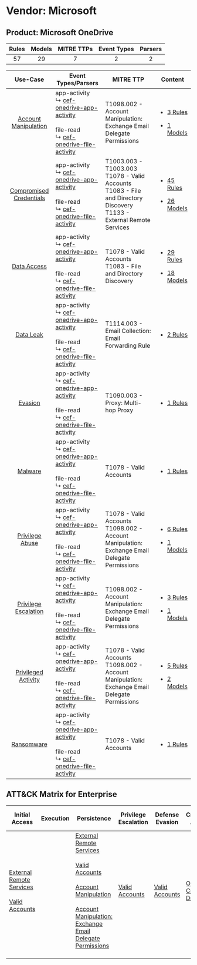 Vendor: Microsoft
=================
Product: Microsoft OneDrive
---------------------------
| Rules | Models | MITRE TTPs | Event Types | Parsers |
|:-----:|:------:|:----------:|:-----------:|:-------:|
|  57   |   29   |     7      |      2      |    2    |

|                                  Use-Case                                  | Event Types/Parsers                                                                                                                                                                                               | MITRE TTP                                                                                                                       | Content                                                                                                                           |
|:--------------------------------------------------------------------------:| ----------------------------------------------------------------------------------------------------------------------------------------------------------------------------------------------------------------- | ------------------------------------------------------------------------------------------------------------------------------- | --------------------------------------------------------------------------------------------------------------------------------- |
|    [Account Manipulation](../../../UseCases/uc_account_manipulation.md)    |  app-activity<br> ↳ [cef-onedrive-app-activity](Parsers/parserContent_cef-onedrive-app-activity.md)<br><br> file-read<br> ↳ [cef-onedrive-file-activity](Parsers/parserContent_cef-onedrive-file-activity.md)<br> | T1098.002 - Account Manipulation: Exchange Email Delegate Permissions<br>                                                       | [<ul><li>3 Rules</li></ul><ul><li>1 Models</li></ul>](Rules_Models/r_m_microsoft_microsoft_onedrive_Account_Manipulation.md)      |
| [Compromised Credentials](../../../UseCases/uc_compromised_credentials.md) |  app-activity<br> ↳ [cef-onedrive-app-activity](Parsers/parserContent_cef-onedrive-app-activity.md)<br><br> file-read<br> ↳ [cef-onedrive-file-activity](Parsers/parserContent_cef-onedrive-file-activity.md)<br> | T1003.003 - T1003.003<br>T1078 - Valid Accounts<br>T1083 - File and Directory Discovery<br>T1133 - External Remote Services<br> | [<ul><li>45 Rules</li></ul><ul><li>26 Models</li></ul>](Rules_Models/r_m_microsoft_microsoft_onedrive_Compromised_Credentials.md) |
|             [Data Access](../../../UseCases/uc_data_access.md)             |  app-activity<br> ↳ [cef-onedrive-app-activity](Parsers/parserContent_cef-onedrive-app-activity.md)<br><br> file-read<br> ↳ [cef-onedrive-file-activity](Parsers/parserContent_cef-onedrive-file-activity.md)<br> | T1078 - Valid Accounts<br>T1083 - File and Directory Discovery<br>                                                              | [<ul><li>29 Rules</li></ul><ul><li>18 Models</li></ul>](Rules_Models/r_m_microsoft_microsoft_onedrive_Data_Access.md)             |
|               [Data Leak](../../../UseCases/uc_data_leak.md)               |  app-activity<br> ↳ [cef-onedrive-app-activity](Parsers/parserContent_cef-onedrive-app-activity.md)<br><br> file-read<br> ↳ [cef-onedrive-file-activity](Parsers/parserContent_cef-onedrive-file-activity.md)<br> | T1114.003 - Email Collection: Email Forwarding Rule<br>                                                                         | [<ul><li>2 Rules</li></ul>](Rules_Models/r_m_microsoft_microsoft_onedrive_Data_Leak.md)                                           |
|                 [Evasion](../../../UseCases/uc_evasion.md)                 |  app-activity<br> ↳ [cef-onedrive-app-activity](Parsers/parserContent_cef-onedrive-app-activity.md)<br><br> file-read<br> ↳ [cef-onedrive-file-activity](Parsers/parserContent_cef-onedrive-file-activity.md)<br> | T1090.003 - Proxy: Multi-hop Proxy<br>                                                                                          | [<ul><li>1 Rules</li></ul>](Rules_Models/r_m_microsoft_microsoft_onedrive_Evasion.md)                                             |
|                 [Malware](../../../UseCases/uc_malware.md)                 |  app-activity<br> ↳ [cef-onedrive-app-activity](Parsers/parserContent_cef-onedrive-app-activity.md)<br><br> file-read<br> ↳ [cef-onedrive-file-activity](Parsers/parserContent_cef-onedrive-file-activity.md)<br> | T1078 - Valid Accounts<br>                                                                                                      | [<ul><li>1 Rules</li></ul>](Rules_Models/r_m_microsoft_microsoft_onedrive_Malware.md)                                             |
|         [Privilege Abuse](../../../UseCases/uc_privilege_abuse.md)         |  app-activity<br> ↳ [cef-onedrive-app-activity](Parsers/parserContent_cef-onedrive-app-activity.md)<br><br> file-read<br> ↳ [cef-onedrive-file-activity](Parsers/parserContent_cef-onedrive-file-activity.md)<br> | T1078 - Valid Accounts<br>T1098.002 - Account Manipulation: Exchange Email Delegate Permissions<br>                             | [<ul><li>6 Rules</li></ul><ul><li>1 Models</li></ul>](Rules_Models/r_m_microsoft_microsoft_onedrive_Privilege_Abuse.md)           |
|    [Privilege Escalation](../../../UseCases/uc_privilege_escalation.md)    |  app-activity<br> ↳ [cef-onedrive-app-activity](Parsers/parserContent_cef-onedrive-app-activity.md)<br><br> file-read<br> ↳ [cef-onedrive-file-activity](Parsers/parserContent_cef-onedrive-file-activity.md)<br> | T1098.002 - Account Manipulation: Exchange Email Delegate Permissions<br>                                                       | [<ul><li>3 Rules</li></ul><ul><li>1 Models</li></ul>](Rules_Models/r_m_microsoft_microsoft_onedrive_Privilege_Escalation.md)      |
|     [Privileged Activity](../../../UseCases/uc_privileged_activity.md)     |  app-activity<br> ↳ [cef-onedrive-app-activity](Parsers/parserContent_cef-onedrive-app-activity.md)<br><br> file-read<br> ↳ [cef-onedrive-file-activity](Parsers/parserContent_cef-onedrive-file-activity.md)<br> | T1078 - Valid Accounts<br>T1098.002 - Account Manipulation: Exchange Email Delegate Permissions<br>                             | [<ul><li>5 Rules</li></ul><ul><li>2 Models</li></ul>](Rules_Models/r_m_microsoft_microsoft_onedrive_Privileged_Activity.md)       |
|              [Ransomware](../../../UseCases/uc_ransomware.md)              |  app-activity<br> ↳ [cef-onedrive-app-activity](Parsers/parserContent_cef-onedrive-app-activity.md)<br><br> file-read<br> ↳ [cef-onedrive-file-activity](Parsers/parserContent_cef-onedrive-file-activity.md)<br> | T1078 - Valid Accounts<br>                                                                                                      | [<ul><li>1 Rules</li></ul>](Rules_Models/r_m_microsoft_microsoft_onedrive_Ransomware.md)                                          |

ATT&CK Matrix for Enterprise
----------------------------
| Initial Access                                                                                                                                   | Execution | Persistence                                                                                                                                                                                                                                                                                                                                 | Privilege Escalation                                                | Defense Evasion                                                     | Credential Access                                                          | Discovery                                                                         | Lateral Movement | Collection                                                                                                                                                            | Command and Control                                                                                                                       | Exfiltration | Impact |
| ------------------------------------------------------------------------------------------------------------------------------------------------ | --------- | ------------------------------------------------------------------------------------------------------------------------------------------------------------------------------------------------------------------------------------------------------------------------------------------------------------------------------------------- | ------------------------------------------------------------------- | ------------------------------------------------------------------- | -------------------------------------------------------------------------- | --------------------------------------------------------------------------------- | ---------------- | --------------------------------------------------------------------------------------------------------------------------------------------------------------------- | ----------------------------------------------------------------------------------------------------------------------------------------- | ------------ | ------ |
| [External Remote Services](https://attack.mitre.org/techniques/T1133)<br><br>[Valid Accounts](https://attack.mitre.org/techniques/T1078)<br><br> |           | [External Remote Services](https://attack.mitre.org/techniques/T1133)<br><br>[Valid Accounts](https://attack.mitre.org/techniques/T1078)<br><br>[Account Manipulation](https://attack.mitre.org/techniques/T1098)<br><br>[Account Manipulation: Exchange Email Delegate Permissions](https://attack.mitre.org/techniques/T1098/002)<br><br> | [Valid Accounts](https://attack.mitre.org/techniques/T1078)<br><br> | [Valid Accounts](https://attack.mitre.org/techniques/T1078)<br><br> | [OS Credential Dumping](https://attack.mitre.org/techniques/T1003)<br><br> | [File and Directory Discovery](https://attack.mitre.org/techniques/T1083)<br><br> |                  | [Email Collection](https://attack.mitre.org/techniques/T1114)<br><br>[Email Collection: Email Forwarding Rule](https://attack.mitre.org/techniques/T1114/003)<br><br> | [Proxy: Multi-hop Proxy](https://attack.mitre.org/techniques/T1090/003)<br><br>[Proxy](https://attack.mitre.org/techniques/T1090)<br><br> |              |        |